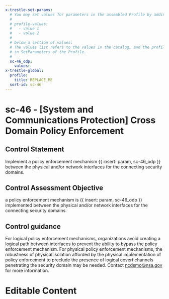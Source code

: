 ```yaml
---
x-trestle-set-params:
  # You may set values for parameters in the assembled Profile by adding
  #
  # profile-values:
  #   - value 1
  #   - value 2
  #
  # below a section of values:
  # The values list refers to the values in the catalog, and the profile-values represent values
  # in SetParameters of the Profile.
  #
  sc-46_odp:
    values:
x-trestle-global:
  profile:
    title: REPLACE_ME
  sort-id: sc-46
---
```


# sc-46 - \[System and Communications Protection\] Cross Domain Policy Enforcement

## Control Statement

Implement a policy enforcement mechanism {{ insert: param, sc-46_odp }} between the physical and/or network interfaces for the connecting security domains.

## Control Assessment Objective

a policy enforcement mechanism is {{ insert: param, sc-46_odp }} implemented between the physical and/or network interfaces for the connecting security domains.

## Control guidance

For logical policy enforcement mechanisms, organizations avoid creating a logical path between interfaces to prevent the ability to bypass the policy enforcement mechanism. For physical policy enforcement mechanisms, the robustness of physical isolation afforded by the physical implementation of policy enforcement to preclude the presence of logical covert channels penetrating the security domain may be needed. Contact [ncdsmo@nsa.gov](mailto:ncdsmo@nsa.gov) for more information.

# Editable Content

<!-- Make additions and edits below -->
<!-- The above represents the contents of the control as received by the profile, prior to additions. -->
<!-- If the profile makes additions to the control, they will appear below. -->
<!-- The above markdown may not be edited but you may edit the content below, and/or introduce new additions to be made by the profile. -->
<!-- If there is a yaml header at the top, parameter values may be edited. Use --set-parameters to incorporate the changes during assembly. -->
<!-- The content here will then replace what is in the profile for this control, after running profile-assemble. -->
<!-- The current profile has no added parts for this control, but you may add new ones here. -->
<!-- Each addition must have a heading either of the form ## Control my_addition_name -->
<!-- or ## Part a. (where the a. refers to one of the control statement labels.) -->
<!-- "## Control" parts are new parts added after the statement part. -->
<!-- "## Part" parts are new parts added into the top-level statement part with that label. -->
<!-- Subparts may be added with nested hash levels of the form ### My Subpart Name -->
<!-- underneath the parent ## Control or ## Part being added -->
<!-- See https://ibm.github.io/compliance-trestle/tutorials/ssp_profile_catalog_authoring/ssp_profile_catalog_authoring for guidance. -->
